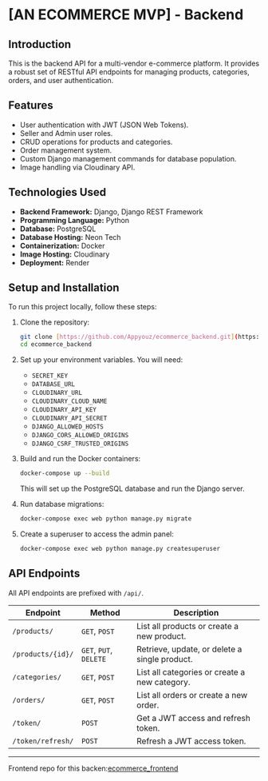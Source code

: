 
# [AN ECOMMERCE MVP] - Backend

## Introduction
This is the backend API for a multi-vendor e-commerce platform. It provides a robust set of RESTful API endpoints for managing products, categories, orders, and user authentication.

## Features
-   User authentication with JWT (JSON Web Tokens).
-   Seller and Admin user roles.
-   CRUD operations for products and categories.
-   Order management system.
-   Custom Django management commands for database population.
-   Image handling via Cloudinary API.

## Technologies Used
-   **Backend Framework:** Django, Django REST Framework
-   **Programming Language:** Python
-   **Database:** PostgreSQL
-   **Database Hosting:** Neon Tech
-   **Containerization:** Docker
-   **Image Hosting:** Cloudinary
-   **Deployment:** Render

## Setup and Installation
To run this project locally, follow these steps:

1.  Clone the repository:
    ```sh
    git clone [https://github.com/Appyouz/ecommerce_backend.git](https://github.com/Appyouz/ecommerce_backend.git)
    cd ecommerce_backend
    ```

2.  Set up your environment variables. You will need:
    -   `SECRET_KEY`
    -   `DATABASE_URL`
    -   `CLOUDINARY_URL`
    -   `CLOUDINARY_CLOUD_NAME`
    -   `CLOUDINARY_API_KEY`
    -   `CLOUDINARY_API_SECRET`
    -   `DJANGO_ALLOWED_HOSTS`
    -   `DJANGO_CORS_ALLOWED_ORIGINS`
    -   `DJANGO_CSRF_TRUSTED_ORIGINS`

3.  Build and run the Docker containers:
    ```sh
    docker-compose up --build
    ```
    This will set up the PostgreSQL database and run the Django server.

4.  Run database migrations:
    ```sh
    docker-compose exec web python manage.py migrate
    ```

5.  Create a superuser to access the admin panel:
    ```sh
    docker-compose exec web python manage.py createsuperuser
    ```

## API Endpoints
All API endpoints are prefixed with `/api/`.

| Endpoint | Method | Description |
|---|---|---|
| `/products/` | `GET`, `POST` | List all products or create a new product. |
| `/products/{id}/` | `GET`, `PUT`, `DELETE` | Retrieve, update, or delete a single product. |
| `/categories/` | `GET`, `POST` | List all categories or create a new category. |
| `/orders/` | `GET`, `POST` | List all orders or create a new order. |
| `/token/` | `POST` | Get a JWT access and refresh token. |
| `/token/refresh/` | `POST` | Refresh a JWT access token. |

---


Frontend repo for this backen:[ecommerce_frontend](https://github.com/Appyouz/ecommerce_frontend)

